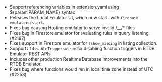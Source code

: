 - Support referencing variables in extension.yaml using \${param:PARAM_NAME} syntax
- Releases the Local Emulator UI, which now starts with `firebase emulators:start`.
- Fixes bug causing Hosting emulator to serve invalid /\_\_/\* files.
- Fixes bug in Firestore emulator for evaluating rules in query listening. (#2197)
- Fixes support in Firestore emulator for `?show_missing` in listing collection.
- Supports `?disableTriggers=true` for disabling function triggers in RTDB Emulator REST APIs.
- Includes other production Realtime Database improvements into the RTDB Emulator.
- Fixes bug where functions would run in local time zone instead of UTC (#2253).